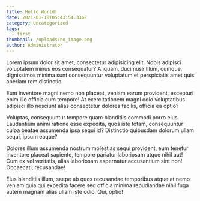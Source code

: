 ```yaml
---
title: Hello World!
date: 2021-01-18T05:43:54.336Z
category: Uncategorized
tags:
  - first
thumbnail: /uploads/no_image.png
author: Administrator
---
```

Lorem ipsum dolor sit amet, consectetur adipisicing elit. Nobis adipisci voluptatem minus eos consequatur? Aliquam, ducimus? Illum, cumque, dignissimos minima sunt consequuntur voluptatum et perspiciatis amet quis aperiam rem distinctio.

Eum inventore magni nemo non placeat, veniam earum provident, excepturi enim illo officia cum tempore! At exercitationem magni odio voluptatibus adipisci illo nesciunt alias consectetur dolores facilis, officia ea optio?

Voluptas, consequuntur tempore quam blanditiis commodi porro eius. Laudantium animi ratione esse expedita, quos iste totam, consequuntur culpa beatae assumenda ipsa sequi id? Distinctio quibusdam dolorum ullam sequi, ipsum eaque?

Dolores illum assumenda nostrum molestias sequi provident, eum tenetur inventore placeat sapiente, tempore pariatur laboriosam atque nihil aut! Cum ex vel veritatis, alias laboriosam aspernatur accusantium sint non! Obcaecati, recusandae!

Eius blanditiis illum, saepe ab quos recusandae temporibus atque at nemo veniam quia qui expedita facere sed officia minima repudiandae nihil fuga autem magnam alias ullam iste odio. Qui, optio!